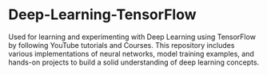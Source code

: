 # Deep-Learning-TensorFlow

Used for learning and experimenting with Deep Learning using TensorFlow by following YouTube tutorials and Courses. This repository includes various implementations of neural networks, model training examples, and hands-on projects to build a solid understanding of deep learning concepts.

